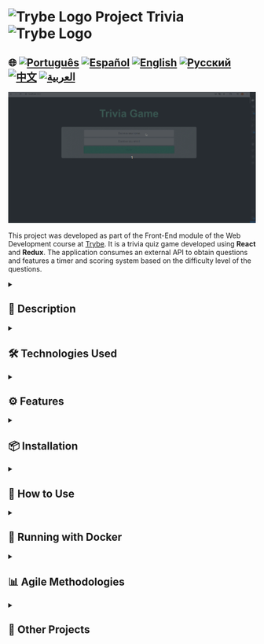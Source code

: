# <img src="https://cdn-icons-png.flaticon.com/128/10832/10832132.png" alt="Trybe Logo" width="42" height="30" /> Project Trivia <img src="https://cdn-icons-png.flaticon.com/128/10832/10832132.png" alt="Trybe Logo" width="42" height="30" />

## 🌐 [![Português](https://img.shields.io/badge/Português-green)](https://github.com/SamuelRocha91/trivia_game/blob/main/README.md) [![Español](https://img.shields.io/badge/Español-yellow)](https://github.com/SamuelRocha91/trivia_game/blob/main/README_es.md) [![English](https://img.shields.io/badge/English-blue)](https://github.com/SamuelRocha91/trivia_game/blob/main/README_en.md) [![Русский](https://img.shields.io/badge/Русский-lightgrey)](https://github.com/SamuelRocha91/trivia_game/blob/main/README_ru.md) [![中文](https://img.shields.io/badge/中文-red)](https://github.com/SamuelRocha91/trivia_game/blob/main/README_ch.md) [![العربية](https://img.shields.io/badge/العربية-orange)](https://github.com/SamuelRocha91/trivia_game/blob/main/README_ar.md)

![Application Preview](./public/trivia.gif)

This project was developed as part of the Front-End module of the Web Development course at [Trybe](https://www.betrybe.com/). It is a trivia quiz game developed using **React** and **Redux**. The application consumes an external API to obtain questions and features a timer and scoring system based on the difficulty level of the questions.


<details>
  <summary><h2>📝 Description</h2></summary>

  The goal of the project is to provide an interactive and fun experience for users answering questions of varying difficulty levels. The application uses:

  - **React** for developing components and pages.
  - **Redux** for global state management.
  - **React Router** for navigation between game pages, such as login screen, game, ranking, and feedback.

  The system includes:

  - A game interface with random questions.
  - A timer for answering questions.
  - A scoring system based on the remaining time and question difficulty.
  - Integration with the [Open Trivia Database](https://opentdb.com/) API.

</details>

<details>
  <summary><h2>🛠️ Technologies Used</h2></summary>

  - **JavaScript** (ES6+)
  - **React**
  - **Redux**
  - **React Router**
  - **CSS**
  - **HTML**
  - **Docker** (for containerizing the application)

</details>

<details>
  <summary><h2>⚙️ Features</h2></summary>

  1. **Random Questions**: The application fetches questions from the external [Open Trivia Database](https://opentdb.com/), showing one question at a time.
  2. **Timer System**: The user has 30 seconds to answer each question. The answer button is disabled once time is up.
  3. **Scoring**: The score is calculated based on the remaining time and question difficulty.
  4. **Feedback System**: After answering all questions, the player is redirected to the feedback page.
  5. **Ranking**: The player can view a ranking of the highest scores.
  6. **Access Token**: To play, the user needs a token generated at the start of the game.

</details>

<details>
  <summary><h2>📦 Installation</h2></summary>

  ### Requirements

  - **Node.js** (version 14 or higher)
  - **Docker** (optional, if you want to run the application in a container)

  ### Steps for Local Installation

  1. Clone the repository:
     ```bash
     git clone https://github.com/SamuelRocha91/trivia.git
     ```
  2. Navigate to the project directory:
     ```bash
     cd trivia
     ```
  3. Install the dependencies:
     ```bash
     npm install
     ```
  4. Start the application:
     ```bash
     npm start
     ```

  The application will run at `http://localhost:3000`.

</details>

<details>
  <summary><h2>🚀 How to Use</h2></summary>

  1. When starting the application, log in.
  2. Choose a category of questions and start the game.
  3. Answer the questions within the time limit.
  4. At the end of the game, you will be redirected to the feedback page to see your score.
  5. Check the ranking of top players.

</details>

<details>
  <summary><h2>🐳 Running with Docker</h2></summary>

  To run the application using Docker, follow these steps:

  1. Ensure that Docker is installed on your system.
  2. In the root directory of the project, run the following command to build the Docker image:
     ```bash
     docker build -t trivia-game .
     ```
  3. After building the image, start the container with the following command:
     ```bash
     docker run -p 3000:3000 trivia-game
     ```

  The application will be available at `http://localhost:3000`.

</details>

<details>
  <summary><h2>📊 Agile Methodologies</h2></summary>

  During the development of the project, we utilized agile methodologies to ensure efficient team organization and workflow. The main tools and practices used were:

  - **Trello**: For task management and progress tracking.
  - **Scrum**: With weekly sprints and daily meetings to align deliveries and improve communication within the team.

</details>

<details>
  <summary><h2>🔗 Other Projects</h2></summary>

  - 🌶️ [Recipes App](https://github.com/SamuelRocha91/ProjectRecipesApp/blob/main/README_en.md)
  - 🐣 [Pokedex](https://github.com/SamuelRocha91/pokedex/blob/main/README_en.md)
  - 🏪 [FrontEnd Online Store](https://github.com/SamuelRocha91/project-frontend-online-store/blob/main/README_en.md)
  - 👛 [Expense Organizer](https://github.com/SamuelRocha91/project-trybewallet/blob/main/README_en.md)

</details>
